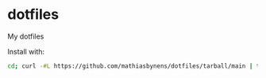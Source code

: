 # dotfiles
My dotfiles

Install with:
```bash
cd; curl -#L https://github.com/mathiasbynens/dotfiles/tarball/main | tar -xzv --strip-components 1 --exclude={README.md}
```
